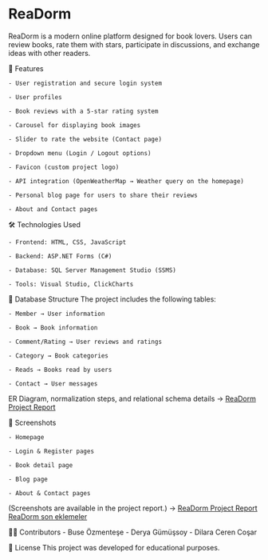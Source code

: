 # ReaDorm
ReaDorm is a modern online platform designed for book lovers. Users can review books, rate them with stars, participate in discussions, and exchange ideas with other readers.

🚀 Features

    - User registration and secure login system
    
    - User profiles
    
    - Book reviews with a 5-star rating system
    
    - Carousel for displaying book images
    
    - Slider to rate the website (Contact page)
    
    - Dropdown menu (Login / Logout options)
    
    - Favicon (custom project logo)
    
    - API integration (OpenWeatherMap → Weather query on the homepage)
    
    - Personal blog page for users to share their reviews
    
    - About and Contact pages

🛠️ Technologies Used

    - Frontend: HTML, CSS, JavaScript
    
    - Backend: ASP.NET Forms (C#)
    
    - Database: SQL Server Management Studio (SSMS)
    
    - Tools: Visual Studio, ClickCharts

📂 Database Structure
    The project includes the following tables:
    
    - Member → User information
    
    - Book → Book information
    
    - Comment/Rating → User reviews and ratings
    
    - Category → Book categories
    
    - Reads → Books read by users
    
    - Contact → User messages

ER Diagram, normalization steps, and relational schema details → [ReaDorm Project Report](https://raw.githubusercontent.com/BuseOzmntse/ReaDorm/main/WebSite1/docs/ReaDorm%20Project%20Report.pdf)

📸 Screenshots

    - Homepage
    
    - Login & Register pages
    
    - Book detail page
    
    - Blog page
    
    - About & Contact pages
    
(Screenshots are available in the project report.) -> 
    [ReaDorm Project Report](https://raw.githubusercontent.com/BuseOzmntse/ReaDorm/main/WebSite1/docs/ReaDorm%20Project%20Report.pdf)  
    [ReaDorm son eklemeler](https://raw.githubusercontent.com/BuseOzmntse/ReaDorm/main/WebSite1/docs/ReaDorm%20son%20eklemeler.pdf)

  👩‍💻 Contributors
    - Buse Özmenteşe
    - Derya Gümüşsoy
    - Dilara Ceren Coşar

  📖 License
     This project was developed for educational purposes.
